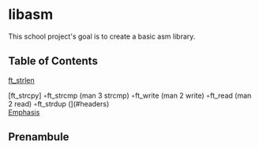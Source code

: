 # libasm
This school project's goal is to create a basic asm library. 

## Table of Contents  
[ft_strlen](https://man.developpez.com/man3/strlen/)

[ft_strcpy]
◦ft_strcmp (man 3 strcmp)
◦ft_write (man 2 write)
◦ft_read (man 2 read)
◦ft_strdup (](#headers)  
[Emphasis](#emphasis) 

## Prenambule
